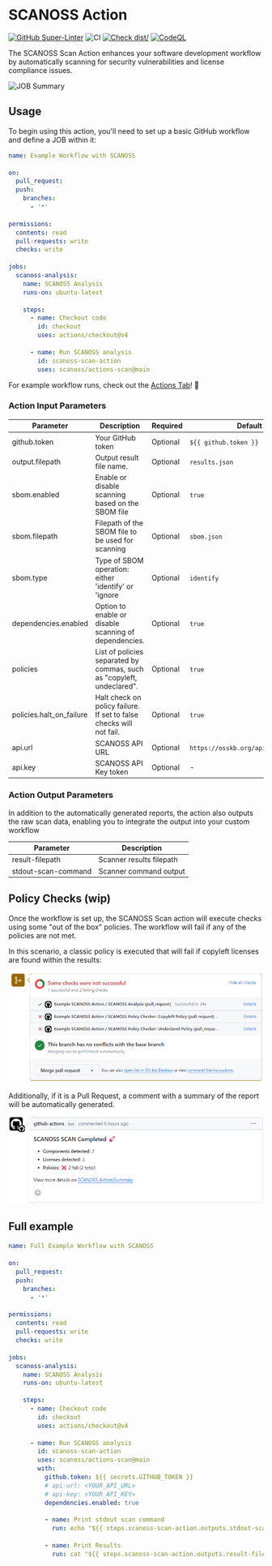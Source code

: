# SCANOSS Action

[![GitHub Super-Linter](https://github.com/scanoss/actions-scan/actions/workflows/linter.yml/badge.svg)](https://github.com/super-linter/super-linter)
![CI](https://github.com/scanoss/actions-scan/actions/workflows/ci.yml/badge.svg)
[![Check dist/](https://github.com/scanoss/actions-scan/actions/workflows/check-dist.yml/badge.svg)](https://github.com/scanoss/actions-scan/actions/workflows/check-dist.yml)
[![CodeQL](https://github.com/scanoss/actions-scan/actions/workflows/codeql-analysis.yml/badge.svg)](https://github.com/scanoss/actions-scan/actions/workflows/codeql-analysis.yml)

The SCANOSS Scan Action enhances your software development workflow by automatically scanning for security
vulnerabilities and license compliance issues.

![JOB Summary](./.github/assets/img_job_summary.jpg)

## Usage

To begin using this action, you'll need to set up a basic GitHub workflow and define a JOB within it:

```yaml
name: Example Workflow with SCANOSS

on:
  pull_request:
  push:
    branches:
      - '*'

permissions:
  contents: read
  pull-requests: write
  checks: write

jobs:
  scanoss-analysis:
    name: SCANOSS Analysis
    runs-on: ubuntu-latest

    steps:
      - name: Checkout code
        id: checkout
        uses: actions/checkout@v4

      - name: Run SCANOSS analysis
        id: scanoss-scan-action
        uses: scanoss/actions-scan@main
```

For example workflow runs, check out the
[Actions Tab](https://github.com/scanoss/actions-scan/actions)! :rocket:

### Action Input Parameters

| **Parameter**            | **Description**                                                       | **Required** | **Default**                         | 
|--------------------------|-----------------------------------------------------------------------|--------------|-------------------------------------|
| github.token             | Your GitHub token                                                     | Optional     | `${{ github.token }}`               | 
| output.filepath          | Output result file name.                                              | Optional     | `results.json`                      |
| sbom.enabled             | Enable or disable scanning based on the SBOM file                     | Optional     | `true`                              |
| sbom.filepath            | Filepath of the SBOM file to be used for scanning                     | Optional     | `sbom.json`                         |
| sbom.type                | Type of SBOM operation: either 'identify' or 'ignore                  | Optional     | `identify`                          |
| dependencies.enabled     | Option to enable or disable scanning of dependencies.                 | Optional     | `true`                              |
| policies                 | List of policies separated by commas, such as "copyleft, undeclared". | Optional     | `true`                              |
| policies.halt_on_failure | Halt check on policy failure. If set to false checks will not fail.   | Optional     | `true`                              |
| api.url                  | SCANOSS API URL                                                       | Optional     | `https://osskb.org/api/scan/direct` |
| api.key                  | SCANOSS API Key token                                                 | Optional     | -                                   |

### Action Output Parameters

In addition to the automatically generated reports, the action also outputs the raw scan data, enabling you to integrate
the output into your custom workflow

| **Parameter**       | **Description**          |
|---------------------|--------------------------|
| result-filepath     | Scanner results filepath |  
| stdout-scan-command | Scanner command output   |

## Policy Checks (wip)

Once the workflow is set up, the SCANOSS Scan action will execute checks using some "out of the box" policies. The
workflow will fail if any of the policies are not met.

In this scenario, a classic policy is executed that will fail if copyleft licenses are found within the results:

![GH Checks](./.github/assets/img_checks.png)

Additionally, if it is a Pull Request, a comment with a summary of the report will be automatically generated.

![Comments on PR](./.github/assets/img_pr_comment.png)

## Full example

```yaml
name: Full Example Workflow with SCANOSS

on:
  pull_request:
  push:
    branches:
      - '*'

permissions:
  contents: read
  pull-requests: write
  checks: write

jobs:
  scanoss-analysis:
    name: SCANOSS Analysis
    runs-on: ubuntu-latest

    steps:
      - name: Checkout code
        id: checkout
        uses: actions/checkout@v4

      - name: Run SCANOSS analysis
        id: scanoss-scan-action
        uses: scanoss/actions-scan@main
        with:
          github.token: ${{ secrets.GITHUB_TOKEN }}
          # api-url: <YOUR_API_URL>
          # api-key: <YOUR_API_KEY>
          dependencies.enabled: true

          - name: Print stdout scan command
            run: echo "${{ steps.scanoss-scan-action.outputs.stdout-scan-command }}"

          - name: Print Results
            run: cat "${{ steps.scanoss-scan-action.outputs.result-filepath }}"
```
